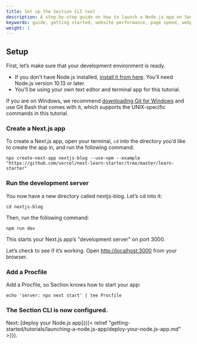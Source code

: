 ```yaml
---
title: Set up the Section CLI tool
description: A step-by-step guide on how to launch a Node.js app on Section.
keywords: guide, getting started, website performance, page speed, webpage speed, website security, content delivery network, CDN
weight: 1
---
```


## Setup

First, let’s make sure that your development environment is ready.

- If you don’t have Node.js installed, [install it from here](https://nodejs.org/en/). You’ll need Node.js version 10.13 or later.
- You’ll be using your own text editor and terminal app for this tutorial.

If you are on Windows, we recommend [downloading Git for Windows](https://gitforwindows.org/) and use Git Bash that comes with it, which supports the UNIX-specific commands in this tutorial.

### Create a Next.js app

To create a Next.js app, open your terminal, `cd` into the directory you’d like to create the app in, and run the following command:

```
npx create-next-app nextjs-blog --use-npm --example "https://github.com/vercel/next-learn-starter/tree/master/learn-starter"
```

### Run the development server

You now have a new directory called nextjs-blog. Let’s cd into it:

```
cd nextjs-blog
```

Then, run the following command:

```
npm run dev
```

This starts your Next.js app’s "development server" on port 3000.

Let’s check to see if it’s working. Open [http://localhost:3000](http://localhost:3000) from your browser.

### Add a Procfile

Add a Procfile, so Section knows how to start your app:

```
echo 'server: npx next start' | tee Procfile
```

### The Section CLI is now configured.

Next: [deploy your Node.js app]({{< relref "getting-started/tutorials/launching-a-node.js-app/deploy-your-node.js-app.md" >}}).
